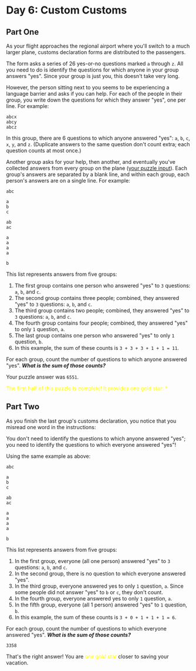 # Day 6: Custom Customs

## Part One

As your flight approaches the regional airport where you'll switch to a much larger plane, customs declaration forms are
distributed to the passengers.

The form asks a series of 26 yes-or-no questions marked `a` through `z`. All you need to do is identify the questions
for which anyone in your group answers "yes".
Since your group is just you, this doesn't take very long.

However, the person sitting next to you seems to be experiencing a language barrier and asks if you can help.
For each of the people in their group, you write down the questions for which they answer "yes", one per line.
For example:
```text
abcx
abcy
abcz
```
In this group, there are 6 questions to which anyone answered "yes": `a`, `b`, `c`, `x`, `y`, and `z`.
(Duplicate answers to the same question don't count extra; each question counts at most once.)

Another group asks for your help, then another, and eventually you've collected answers from every group on the plane
([your puzzle input](input)).
Each group's answers are separated by a blank line, and within each group, each person's answers are on a single line.
For example:
```text
abc

a
b
c

ab
ac

a
a
a
a

b
```

This list represents answers from five groups:

1. The first group contains one person who answered "yes" to `3` questions: `a`, `b`, and `c`.
1. The second group contains three people; combined, they answered "yes" to `3` questions: `a`, `b`, and `c`.
1. The third group contains two people; combined, they answered "yes" to `3` questions: `a`, `b`, and `c`.
1. The fourth group contains four people; combined, they answered "yes" to only `1` question, `a`.
1. The last group contains one person who answered "yes" to only `1` question, `b`.
1. In this example, the sum of these counts is `3 + 3 + 3 + 1 + 1 = 11`.

For each group, count the number of questions to which anyone answered "yes".
***What is the sum of those counts?***

Your puzzle answer was `6551`.

<span style="color:yellow">The first half of this puzzle is complete! It provides one gold star: *</span>

## Part Two
As you finish the last group's customs declaration, you notice that you misread one word in the instructions:

You don't need to identify the questions to which anyone answered "yes"; you need to identify the questions to which
everyone answered "yes"!

Using the same example as above:
```text
abc

a
b
c

ab
ac

a
a
a
a

b
```
This list represents answers from five groups:

1. In the first group, everyone (all one person) answered "yes" to `3` questions: `a`, `b`, and `c`.
1. In the second group, there is no question to which everyone answered "yes".
1. In the third group, everyone answered yes to only `1` question, `a`. Since some people did not answer "yes" to `b` or
   `c`, they don't count.
1. In the fourth group, everyone answered yes to only `1` question, `a`.
1. In the fifth group, everyone (all 1 person) answered "yes" to `1` question, `b`.
1. In this example, the sum of these counts is `3 + 0 + 1 + 1 + 1 = 6`.

For each group, count the number of questions to which everyone answered "yes".
***What is the sum of those counts?***

`3358`

That's the right answer! You are <span style="color:yellow">one gold star</span> closer to saving your vacation.